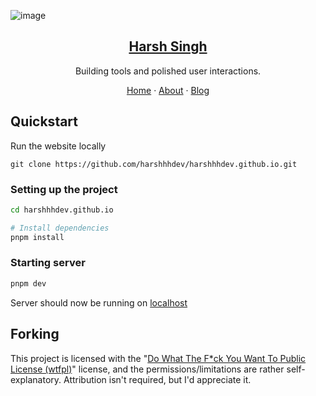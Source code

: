 ![image](https://harshsingh.xyz/og.png)

<p align="center">
  <a href="https://harshsingh.xyz/">
    <h2 align="center">Harsh Singh</h2>
  </a>
</p>
<p align="center">Building tools and polished user interactions.</p>
<p align="center">
  <a href="https://harshsingh.xyz">Home</a>
    ·
  <a href="https://harshsingh.xyz/about">About</a>
    ·
  <a href="https://harshsingh.xyz/blog">Blog</a>
</p>

## Quickstart

Run the website locally

```
git clone https://github.com/harshhhdev/harshhhdev.github.io.git
```

### Setting up the project

```bash
cd harshhhdev.github.io

# Install dependencies
pnpm install
```

### Starting server

```bash
pnpm dev
```

Server should now be running on [localhost](https://localhost:3000)

## Forking

This project is licensed with the "[Do What The F*ck You Want To Public License (wtfpl)](https://choosealicense.com/licenses/wtfpl/)" license, and the permissions/limitations are rather self-explanatory. Attribution isn't required, but I'd appreciate it.
